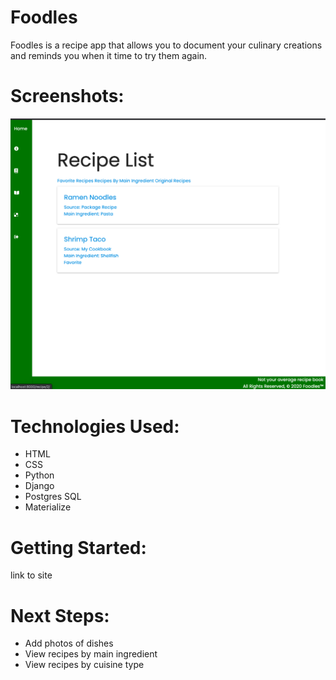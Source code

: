 # Foodles

Foodles is a recipe app that allows you to document your culinary creations and reminds you when it time to try them again.

# Screenshots:

![recipe-index](main_app/static/images/recipe-index.png)

# Technologies Used:

* HTML
* CSS
* Python
* Django
* Postgres SQL
* Materialize

# Getting Started:

link to site

# Next Steps:

* Add photos of dishes
* View recipes by main ingredient
* View recipes by cuisine type
